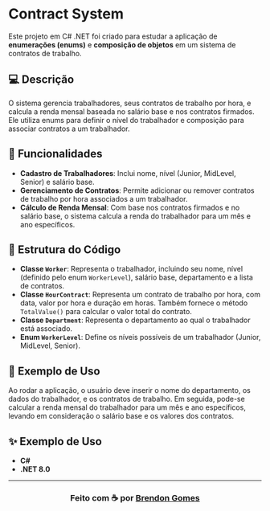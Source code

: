 ﻿# Contract System

Este projeto em C# .NET foi criado para estudar a aplicação de **enumerações (enums)** e **composição de objetos** em um sistema de contratos de trabalho.

## 💻 Descrição

O sistema gerencia trabalhadores, seus contratos de trabalho por hora, e calcula a renda mensal baseada no salário base e nos contratos firmados. Ele utiliza enums para definir o nível do trabalhador e composição para associar contratos a um trabalhador.

## 🔮 Funcionalidades

- **Cadastro de Trabalhadores**: Inclui nome, nível (Junior, MidLevel, Senior) e salário base.
- **Gerenciamento de Contratos**: Permite adicionar ou remover contratos de trabalho por hora associados a um trabalhador.
- **Cálculo de Renda Mensal**: Com base nos contratos firmados e no salário base, o sistema calcula a renda do trabalhador para um mês e ano específicos.

## 📁 Estrutura do Código

- **Classe `Worker`**: Representa o trabalhador, incluindo seu nome, nível (definido pelo enum `WorkerLevel`), salário base, departamento e a lista de contratos.
- **Classe `HourContract`**: Representa um contrato de trabalho por hora, com data, valor por hora e duração em horas. Também fornece o método `TotalValue()` para calcular o valor total do contrato.
- **Classe `Department`**: Representa o departamento ao qual o trabalhador está associado.
- **Enum `WorkerLevel`**: Define os níveis possíveis de um trabalhador (Junior, MidLevel, Senior).

## 🎈 Exemplo de Uso

Ao rodar a aplicação, o usuário deve inserir o nome do departamento, os dados do trabalhador, e os contratos de trabalho. Em seguida, pode-se calcular a renda mensal do trabalhador para um mês e ano específicos, levando em consideração o salário base e os valores dos contratos.

## ✨ Exemplo de Uso

- **C#**
- **.NET 8.0**

---

<h3 align="center">
    Feito com ☕ por <a href="https://github.com/Brendon3578"> Brendon Gomes</a>
</h3>

